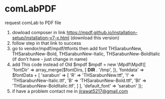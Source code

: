 # comLabPDF
request comLab to PDF file

1. dowload composer in link https://mpdf.github.io/installation-setup/installation-v7-x.html (download this version)
2. follow step in that link to success
3. go to vendor/mpdf/mpdf/ttfonts then add font THSarabunNew, THSarabunNew-Bold, THSarabunNew-Italic, THSarabunNew-BoldItalic (if don't have - just change in name)
4. add This code instead of Old $mpdf
    $mpdf = new \Mpdf\Mpdf([
      'fontDir' => array_merge($fontDirs, [
          __DIR__ . '/tmp',
      ]),
      'fontdata' => $fontData + [
          'sarabun' => [
              'R' => 'THSarabunNew.ttf',
              'I' => 'THSarabunNew-Italic.ttf',
              'B' => 'THSarabunNew-Bold.ttf',
              'BI' => 'THSarabunNew-BoldItalic.ttf',
          ]
      ],
      'default_font' => 'sarabun'
    ]);
5. if have a problem contact me in jirawat5217@gmail.com
